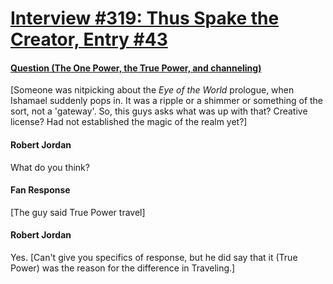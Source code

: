 # [Interview #319: Thus Spake the Creator, Entry #43](https://www.theoryland.com/intvmain.php?i=319#43)

#### [Question (The One Power, the True Power, and channeling)](http://www.oocities.org/area51/stargate/8513/creator-op-tp.htm)

[Someone was nitpicking about the
*Eye of the World*
prologue, when Ishamael suddenly pops in. It was a ripple or a shimmer or something of the sort, not a 'gateway'. So, this guys asks what was up with that? Creative license? Had not established the magic of the realm yet?]

#### Robert Jordan

What do you think?

#### Fan Response

[The guy said True Power travel]

#### Robert Jordan

Yes. [Can't give you specifics of response, but he did say that it (True Power) was the reason for the difference in Traveling.]

